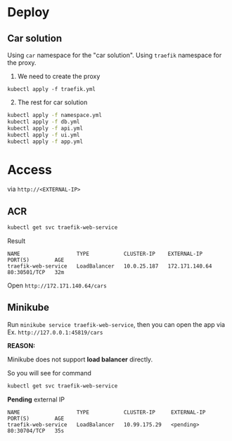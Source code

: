 # Deploy

## Car solution

Using `car` namespace for the "car solution".
Using `traefik` namespace for the proxy.

1. We need to create the proxy

`kubectl apply -f traefik.yml`

2. The rest for car solution

```bash
kubectl apply -f namespace.yml
kubectl apply -f db.yml
kubectl apply -f api.yml
kubectl apply -f ui.yml
kubectl apply -f app.yml
```

# Access

via `http://<EXTERNAL-IP>`

## ACR

```bash
kubectl get svc traefik-web-service
```

Result

```
NAME                  TYPE           CLUSTER-IP    EXTERNAL-IP      PORT(S)        AGE
traefik-web-service   LoadBalancer   10.0.25.187   172.171.140.64   80:30501/TCP   32m
```

Open `http://172.171.140.64/cars`

## Minikube

Run `minikube service traefik-web-service`, then you can open the app via Ex. `http://127.0.0.1:45819/cars`

**REASON:**

Minikube does not support **load balancer** directly.

So you will see for command

```bash
kubectl get svc traefik-web-service
```

**Pending** external IP

```
NAME                  TYPE           CLUSTER-IP     EXTERNAL-IP   PORT(S)        AGE
traefik-web-service   LoadBalancer   10.99.175.29   <pending>     80:30704/TCP   35s
```
